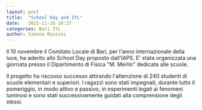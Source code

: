 ```yaml
---
layout: post
title:  "School Day and IYL"
date:   2015-11-26 18:37
categories: Bari IYL
author: Simona Rossini
---
```


Il 10 novembre il Comitato Locale di Bari, per l'anno internazionale della luce, ha aderito allo School Day proposto dall'IAPS. E' stata organizzata una giornata presso il Dipartimento di Fisica "M. Merlin" dedicata alle scuole.  

Il progetto ha riscosso successo attirando l'attenzione di 240 studenti di scuole elementari e superiori. I ragazzi sono stati impegnati, durante tutto il pomeriggio, in modo attivo e passivo, in esperimenti legati ai fenomeni luminosi e sono stati successivamente guidati alla comprensione degli stessi.       